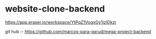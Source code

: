 # website-clone-backend
   https://app.eraser.io/workspace/YtPqZ1VogxGy1jzIDkzj



   git hub :-  https://github.com/marcos-para-garud/mega-project-backend